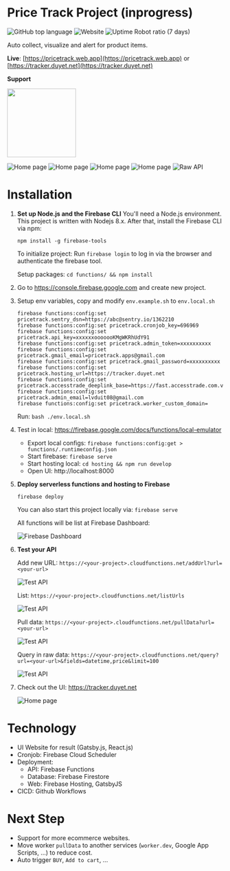 # Price Track Project (inprogress)

![GitHub top language](https://img.shields.io/github/languages/top/duyetdev/pricetrack?style=flat-square)
![Website](https://img.shields.io/website/https/tracker.duyet.net?style=flat-square)
![Uptime Robot ratio (7 days)](https://img.shields.io/uptimerobot/ratio/7/m783954368-3c5526c1e57d14f0eb83e7a4?label=uptime%20%28pricetrack.web.app%29)

Auto collect, visualize and alert for product items.

**Live**: [https://pricetrack.web.app](https://pricetrack.web.app) or [https://tracker.duyet.net](https://tracker.duyet.net)

**Support**

<a href="https://s.duyet.net/r/patreon"><img src="https://c5.patreon.com/external/logo/become_a_patron_button@2x.png" width="160"></a>

![Home page](.screenshot/screenshot-home.png)
![Home page](.screenshot/screenshot-detail.png)
![Home page](.screenshot/screenshot-cashback.png)
![Home page](.screenshot/screenshot-about.png)
![Raw API](.screenshot/intro-raw-api.png)


# Installation

1. **Set up Node.js and the Firebase CLI**
	You'll need a Node.js environment. This project is written with Nodejs 8.x.
	After that, install the Firebase CLI via npm:

	```
	npm install -g firebase-tools
	```

	To initialize project: Run `firebase login` to log in via the browser and authenticate the firebase tool.

	Setup packages: `cd functions/ && npm install`

2. Go to https://console.firebase.google.com and create new project.

3. Setup env variables, copy and modify `env.example.sh` to `env.local.sh`
	```
	firebase functions:config:set pricetrack.sentry_dsn=https://abc@sentry.io/1362210
	firebase functions:config:set pricetrack.cronjob_key=696969
	firebase functions:config:set pricetrack.api_key=xxxxxxooooooKMgWKRhUdY91
	firebase functions:config:set pricetrack.admin_token=xxxxxxxxxx
	firebase functions:config:set pricetrack.gmail_email=pricetrack.apps@gmail.com
	firebase functions:config:set pricetrack.gmail_password=xxxxxxxxxx
	firebase functions:config:set pricetrack.hosting_url=https://tracker.duyet.net
	firebase functions:config:set pricetrack.accesstrade_deeplink_base=https://fast.accesstrade.com.vn/deep_link/4557459014401077484
	firebase functions:config:set pricetrack.admin_email=lvduit08@gmail.com
	firebase functions:config:set pricetrack.worker_custom_domain=
	```

	Run: `bash ./env.local.sh`

3. Test in local: https://firebase.google.com/docs/functions/local-emulator
	- Export local configs: `firebase functions:config:get > functions/.runtimeconfig.json`
	- Start firebase: `firebase serve`
	- Start hosting local: `cd hosting && npm run develop`
	- Open UI: http://localhost:8000

4. **Deploy serverless functions and hosting to Firebase**
	```
	firebase deploy
	```

	You can also start this project locally via: `firebase serve`

	All functions will be list at Firebase Dashboard:

	![Firebase Dashboard](.screenshot/setup-dashboard-functions.png)

5. **Test your API**
	
	Add new URL: `https://<your-project>.cloudfunctions.net/addUrl?url=<your-url>`

	![Test API](.screenshot/setup-test-1.png)

	List: `https://<your-project>.cloudfunctions.net/listUrls`

	![Test API](.screenshot/setup-test-2.png)

	Pull data: `https://<your-project>.cloudfunctions.net/pullData?url=<your-url>`

	![Test API](.screenshot/setup-test-3.png)

	Query in raw data: `https://<your-project>.cloudfunctions.net/query?url=<your-url>&fields=datetime,price&limit=100`

	![Test API](.screenshot/setup-test-4.png)


6. Check out the UI: https://tracker.duyet.net

	![Home page](.screenshot/screenshot-home.png)

# Technology

- UI Website for result (Gatsby.js, React.js)
- Cronjob: Firebase Cloud Scheduler
- Deployment:
	+ API: Firebase Functions
	+ Database: Firebase Firestore
	+ Web: Firebase Hosting, GatsbyJS
- CICD: Github Workflows

# Next Step

- Support for more ecommerce websites.
- Move worker `pullData` to another services (`worker.dev`, Google App Scripts, ...) to reduce cost.
- Auto trigger `BUY`, `Add to cart`, ...
